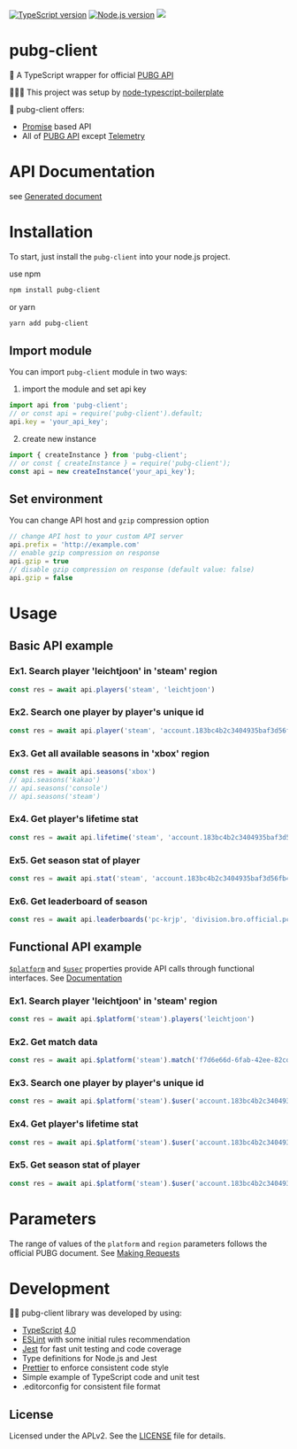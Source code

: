 [![TypeScript version][ts-badge]][typescript-4-0]
[![Node.js version][nodejs-badge]][nodejs]
[![][license-badge]][license]

# pubg-client

🚀 A TypeScript wrapper for official [PUBG API][pubg_api]

👩🏻‍💻 This project was setup by [node-typescript-boilerplate][repo-template]

🌟 pubg-client offers:
- [Promise][promise] based API
- All of [PUBG API][pubg_api] except [Telemetry][pubg_api_telemetry]

# API Documentation
see [Generated document](https://schnellehand.github.io/pubg-client/)

# Installation
To start, just install the `pubg-client` into your node.js project.

use npm
```sh
npm install pubg-client
```
or yarn
```sh
yarn add pubg-client
```

## Import module
You can import `pubg-client` module in two ways:
1. import the module and set api key
```javascript
import api from 'pubg-client';
// or const api = require('pubg-client').default;
api.key = 'your_api_key';
```
2. create new instance
```javascript
import { createInstance } from 'pubg-client';
// or const { createInstance } = require('pubg-client');
const api = new createInstance('your_api_key');
```
## Set environment
You can change API host and `gzip` compression option
```javascript
// change API host to your custom API server
api.prefix = 'http://example.com'
// enable gzip compression on response
api.gzip = true
// disable gzip compression on response (default value: false)
api.gzip = false
```
# Usage
## Basic API example
### **Ex1.** Search player 'leichtjoon' in 'steam' region
```javascript
const res = await api.players('steam', 'leichtjoon')
```
### **Ex2.** Search one player by player's unique id
```javascript
const res = await api.player('steam', 'account.183bc4b2c3404935baf3d56fb434b393')
```
### **Ex3.** Get all available seasons in 'xbox' region
```javascript
const res = await api.seasons('xbox')
// api.seasons('kakao')
// api.seasons('console')
// api.seasons('steam')
```
### **Ex4.** Get player's lifetime stat
```javascript
const res = await api.lifetime('steam', 'account.183bc4b2c3404935baf3d56fb434b393')
```
### **Ex5.** Get season stat of player
```javascript
const res = await api.stat('steam', 'account.183bc4b2c3404935baf3d56fb434b393', 'division.bro.official.pc-2018-08')
```
### **Ex6.** Get leaderboard of season
```javascript
const res = await api.leaderboards('pc-krjp', 'division.bro.official.pc-2018-08', 'solo')
```
## Functional API example
[`$platform`](https://schnellehand.github.io/pubg-client/interfaces/_lib_pubg_.api_season.html) and [`$user`](https://schnellehand.github.io/pubg-client/docs/interfaces/_lib_pubg_.api_user.html) properties provide API calls through functional interfaces. See [Documentation](https://schnellehand.github.io/pubg-client/interfaces/_lib_pubg_.api_platform.html)
### **Ex1.** Search player 'leichtjoon' in 'steam' region
```javascript
const res = await api.$platform('steam').players('leichtjoon')
```
### **Ex2.** Get match data
```javascript
const res = await api.$platform('steam').match('f7d6e66d-6fab-42ee-82cd-65650251ca29')
```
### **Ex3.** Search one player by player's unique id
```javascript
const res = await api.$platform('steam').$user('account.183bc4b2c3404935baf3d56fb434b393').json()
```
### **Ex4.** Get player's lifetime stat
```javascript
const res = await api.$platform('steam').$user('account.183bc4b2c3404935baf3d56fb434b393').lifetime()
```
### **Ex5.** Get season stat of player
```javascript
const res = await api.$platform('steam').$user('account.183bc4b2c3404935baf3d56fb434b393').stat('division.bro.official.pc-2018-08')
```

# Parameters
The range of values of the `platform` and `region` parameters follows the official PUBG document. See [Making Requests](https://documentation.pubg.com/en/making-requests.html#platforms-and-regions)

# Development
🏃🏽 pubg-client library was developed by using:
- [TypeScript][typescript] [4.0][typescript-4-0]
- [ESLint][eslint] with some initial rules recommendation
- [Jest][jest] for fast unit testing and code coverage
- Type definitions for Node.js and Jest
- [Prettier][prettier] to enforce consistent code style
- Simple example of TypeScript code and unit test
- .editorconfig for consistent file format

## License

Licensed under the APLv2. See the [LICENSE][license] file for details.

[ts-badge]: https://img.shields.io/badge/TypeScript-4.0-blue.svg
[nodejs-badge]: https://img.shields.io/badge/Node.js->=%2012.13-blue.svg
[nodejs]: https://nodejs.org/dist/latest-v12.x/docs/api/
[typescript]: https://www.typescriptlang.org/
[typescript-4-0]: https://www.typescriptlang.org/docs/handbook/release-notes/typescript-4-0.html
[license-badge]: https://img.shields.io/badge/license-APLv2-blue.svg
[license]: https://github.com/schnellehand/pubg-client/blob/master/LICENSE
[jest]: https://facebook.github.io/jest/
[eslint]: https://github.com/eslint/eslint
[prettier]: https://prettier.io
[repo-template]: https://github.com/jsynowiec/node-typescript-boilerplate
[promise]: https://developer.mozilla.org/en-US/docs/Web/JavaScript/Reference/Global_Objects/Promise
[pubg_api]: https://documentation.pubg.com/en/introduction.html
[pubg_api_request]: https://documentation.pubg.com/en/making-requests.html
[pubg_api_lifetime]: https://documentation.pubg.com/en/lifetime-stats.html
[pubg_api_telemetry]: https://documentation.pubg.com/en/telemetry.html